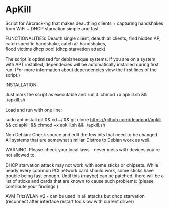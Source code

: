 # ApKill
Script for Aircrack-ng that makes deauthing clients + capturing handshakes from WiFi + DHCP starvation simple and fast.

FUNCTIONALITIES: Deauth single client, deauth all clients, find hidden AP, catch specific handshake, catch all handshakes,    
                 flood victims dhcp pool (dhcp starvation attack)

The script is optimized for debianesque systems. If you are on a system with APT installed, dependecies will be automatically installed during first run. (For more information about dependencies view the first lines of the script.) 

INSTALLATION: 

Just mark the script as executable and run it. 
chmod +x apkill.sh && ./apkill.sh

Load and run with one line: 

sudo apt install git && cd ~/ && git clone https://github.com/deadport/apkill && cd apkill && chmod +x apkill.sh && ./apkill.sh

Non Debian: 
Check source and edit the few bits that need to be changed. All systems that are somewhat similiar Distros to Debian work as well.

WARNING: Please check your local laws - never mess with devices you're not allowed to.

DHCP starvation attack may not work with some sticks or chipsets. While nearly every common PCI network card should work, some sticks have
trouble being fast enough. Until this (maybe) can be patched, there will be a list of sticks and cards that are known to cause such problems:
(please contribute your findings.)

AVM FritzWLAN v2 - can be used in all attacks but dhcp starvation (reconnect after interface restart too slow with current driver)  


